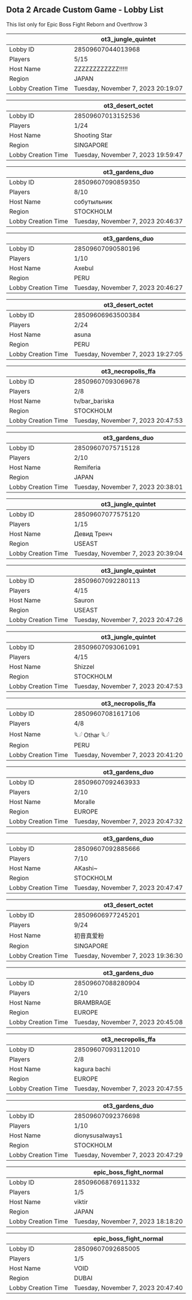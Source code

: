 ## Dota 2 Arcade Custom Game - Lobby List

This list only for Epic Boss Fight Reborn and Overthrow 3

|  | ot3_jungle_quintet |
| ------ | ------ |
| Lobby ID | 28509607044013968 |
| Players | 5/15 |
| Host Name | ZZZZZZZZZZZZ!!!!! |
| Region | JAPAN |
| Lobby Creation Time | Tuesday, November 7, 2023 20:19:07 |


|  | ot3_desert_octet |
| ------ | ------ |
| Lobby ID | 28509607013152536 |
| Players | 1/24 |
| Host Name | Shooting Star |
| Region | SINGAPORE |
| Lobby Creation Time | Tuesday, November 7, 2023 19:59:47 |


|  | ot3_gardens_duo |
| ------ | ------ |
| Lobby ID | 28509607090859350 |
| Players | 8/10 |
| Host Name | собутыльник |
| Region | STOCKHOLM |
| Lobby Creation Time | Tuesday, November 7, 2023 20:46:37 |


|  | ot3_gardens_duo |
| ------ | ------ |
| Lobby ID | 28509607090580196 |
| Players | 1/10 |
| Host Name | Axebul |
| Region | PERU |
| Lobby Creation Time | Tuesday, November 7, 2023 20:46:27 |


|  | ot3_desert_octet |
| ------ | ------ |
| Lobby ID | 28509606963500384 |
| Players | 2/24 |
| Host Name | asuna |
| Region | PERU |
| Lobby Creation Time | Tuesday, November 7, 2023 19:27:05 |


|  | ot3_necropolis_ffa |
| ------ | ------ |
| Lobby ID | 28509607093069678 |
| Players | 2/8 |
| Host Name | tv/bar_bariska |
| Region | STOCKHOLM |
| Lobby Creation Time | Tuesday, November 7, 2023 20:47:53 |


|  | ot3_gardens_duo |
| ------ | ------ |
| Lobby ID | 28509607075715128 |
| Players | 2/10 |
| Host Name | Remiferia |
| Region | JAPAN |
| Lobby Creation Time | Tuesday, November 7, 2023 20:38:01 |


|  | ot3_jungle_quintet |
| ------ | ------ |
| Lobby ID | 28509607077575120 |
| Players | 1/15 |
| Host Name | Девид Тренч |
| Region | USEAST |
| Lobby Creation Time | Tuesday, November 7, 2023 20:39:04 |


|  | ot3_jungle_quintet |
| ------ | ------ |
| Lobby ID | 28509607092280113 |
| Players | 4/15 |
| Host Name | Sauron |
| Region | USEAST |
| Lobby Creation Time | Tuesday, November 7, 2023 20:47:26 |


|  | ot3_jungle_quintet |
| ------ | ------ |
| Lobby ID | 28509607093061091 |
| Players | 4/15 |
| Host Name | Shizzel |
| Region | STOCKHOLM |
| Lobby Creation Time | Tuesday, November 7, 2023 20:47:53 |


|  | ot3_necropolis_ffa |
| ------ | ------ |
| Lobby ID | 28509607081617106 |
| Players | 4/8 |
| Host Name | 𓆰𓆪 Othar 𓆰𓆪 |
| Region | PERU |
| Lobby Creation Time | Tuesday, November 7, 2023 20:41:20 |


|  | ot3_gardens_duo |
| ------ | ------ |
| Lobby ID | 28509607092463933 |
| Players | 2/10 |
| Host Name | Moralle |
| Region | EUROPE |
| Lobby Creation Time | Tuesday, November 7, 2023 20:47:32 |


|  | ot3_gardens_duo |
| ------ | ------ |
| Lobby ID | 28509607092885666 |
| Players | 7/10 |
| Host Name | AKashi~ |
| Region | STOCKHOLM |
| Lobby Creation Time | Tuesday, November 7, 2023 20:47:47 |


|  | ot3_desert_octet |
| ------ | ------ |
| Lobby ID | 28509606977245201 |
| Players | 9/24 |
| Host Name | 初音真爱粉 |
| Region | SINGAPORE |
| Lobby Creation Time | Tuesday, November 7, 2023 19:36:30 |


|  | ot3_gardens_duo |
| ------ | ------ |
| Lobby ID | 28509607088280904 |
| Players | 2/10 |
| Host Name | BRAMBRAGE |
| Region | EUROPE |
| Lobby Creation Time | Tuesday, November 7, 2023 20:45:08 |


|  | ot3_necropolis_ffa |
| ------ | ------ |
| Lobby ID | 28509607093112010 |
| Players | 2/8 |
| Host Name | kagura bachi |
| Region | EUROPE |
| Lobby Creation Time | Tuesday, November 7, 2023 20:47:55 |


|  | ot3_gardens_duo |
| ------ | ------ |
| Lobby ID | 28509607092376698 |
| Players | 1/10 |
| Host Name | dionysusalways1 |
| Region | STOCKHOLM |
| Lobby Creation Time | Tuesday, November 7, 2023 20:47:29 |


|  | epic_boss_fight_normal |
| ------ | ------ |
| Lobby ID | 28509606876911332 |
| Players | 1/5 |
| Host Name | viktir |
| Region | JAPAN |
| Lobby Creation Time | Tuesday, November 7, 2023 18:18:20 |


|  | epic_boss_fight_normal |
| ------ | ------ |
| Lobby ID | 28509607092685005 |
| Players | 1/5 |
| Host Name | VOID |
| Region | DUBAI |
| Lobby Creation Time | Tuesday, November 7, 2023 20:47:40 |


